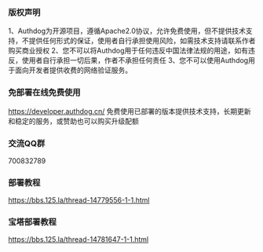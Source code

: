 ### 版权声明
1、Authdog为开源项目，遵循Apache2.0协议，允许免费使用，但不提供技术支持，不提供任何形式的保证，使用者自行承担使用风险，如需技术支持请联系作者购买商业授权
2、您不可以将Authdog用于任何违反中国法律法规的用途，如有违反，使用者自行承担一切后果，作者不承担任何责任
3、您不可以使用Authdog用于面向开发者提供收费的网络验证服务。

### 免部署在线免费使用
https://developer.authdog.cn/
免费使用已部署的版本提供技术支持，长期更新和稳定的服务，或赞助也可以购买升级配额

### 交流QQ群
700832789

### 部署教程
https://bbs.125.la/thread-14779556-1-1.html

### 宝塔部署教程
https://bbs.125.la/thread-14781647-1-1.html